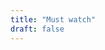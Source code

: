 ```yaml
---
title: "Must watch"
draft: false
---
```

<style>

	.base-body {max-width:90%;}
	.fl  {margin-bottom: 0px !important}

</style>

<a href="https://m.imdb.com/title/tt0266697/" class="fl w-50 w-25-l link overflow-hidden">
<div role="img" aria-label="Kill-Bill vol. 1" class="grow aspect-ratio--4x6 " style="background: url(/movies/kill-bill.jpg) no-repeat center center; background-size: cover;"></div>
</a>

<a href='https://images-na.ssl-images-amazon.com/images/I/81aq7tQr2oL._SL1500_.jpg' class='fl w-50 w-25-l link overflow-hidden'>
<div role='img' aria-label='Inglorious Basterds' class='grow aspect-ratio--4x6' style='background: url(/movies/basterds.png) no-repeat center center; background-size: cover;'></div>
</a>

<a href='https://i.pinimg.com/originals/d1/07/d2/d107d2b2ef7dbacc63012e1d624d536c.jpg' class='fl w-50 w-25-l link overflow-hidden'>
<div role='img' aria-label='Ex Machina' class='grow aspect-ratio--4x6' style='background: url(/movies/machina.jpg) no-repeat center center; background-size: cover;'></div>
</a>

<a href='https://i.pinimg.com/originals/ea/45/d1/ea45d16bf4d6c204d0386ae511658bf0.jpg' class='fl w-50 w-25-l link overflow-hidden'>
<div role='img' aria-label='Kill Bill vol. 2' class='grow aspect-ratio--4x6' style='background: url(/movies/kill-bill-2.jpg) no-repeat center center; background-size: cover;'></div>
</a>

<a href='http://www.flore-maquin.com/wp-content/uploads/interstellar_72dpi1.jpg' class='fl w-50 w-25-l link overflow-hidden'>
<div role='img' aria-label='Interstellar' class='grow aspect-ratio--4x6' style='background: url(/movies/interstellar.jpg) no-repeat center center; background-size: cover;'></div>
</a>

<a href='http://images.fanpop.com/images/image_uploads/Movie-Poster-hitchhikers-guide-to-the-galaxy-543337_509_755.jpg' class='fl w-50 w-25-l link overflow-hidden'>
<div role='img' aria-label='Hitchhiker's guide to the galaxy' class='grow aspect-ratio--4x6' style='background: url(/movies/galaxy.jpg) no-repeat center center; background-size: cover;'></div>
</a>

<a href='https://mir-s3-cdn-cf.behance.net/project_modules/max_1200/ded95074820829.5c3b9d8f59a57.jpg' class='fl w-50 w-25-l link overflow-hidden'>
<div role='img' aria-label='Black Mirror: Bandersnatch' class='grow aspect-ratio--4x6' style='background: url(/movies/bandersnatch.jpg) no-repeat center center; background-size: cover;'></div>
</a>

















































































